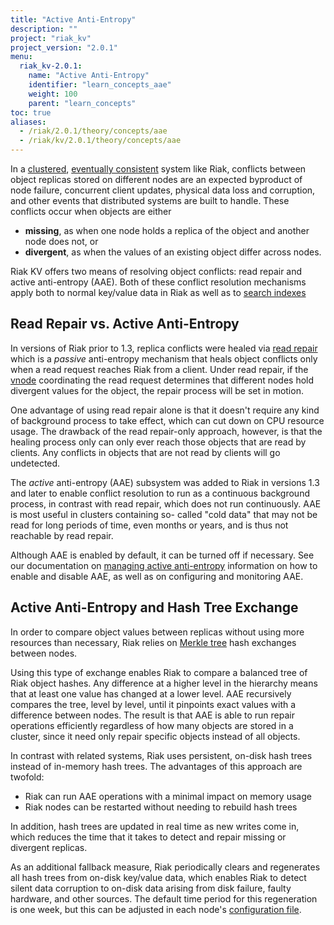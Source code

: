 ```yaml
---
title: "Active Anti-Entropy"
description: ""
project: "riak_kv"
project_version: "2.0.1"
menu:
  riak_kv-2.0.1:
    name: "Active Anti-Entropy"
    identifier: "learn_concepts_aae"
    weight: 100
    parent: "learn_concepts"
toc: true
aliases:
  - /riak/2.0.1/theory/concepts/aae
  - /riak/kv/2.0.1/theory/concepts/aae
---
```


[cluster ops v3 mdc]: /riak/kv/2.0.1/using/cluster-operations/v3-multi-datacenter
[concept clusters]: /riak/kv/2.0.1/learn/concepts/clusters
[concept eventual consistency]: /riak/kv/2.0.1/learn/concepts/eventual-consistency
[config aae]: /riak/kv/2.1.4/configuring/reference/#active-anti-entropy
[glossary read rep]: /riak/kv/2.0.1/learn/glossary/#read-repair
[glossary vnode]: /riak/kv/2.0.1/learn/glossary/#vnode
[Merkle tree]: http://en.wikipedia.org/wiki/Merkle_tree
[usage search]: /riak/kv/2.0.1/developing/usage/search


In a [clustered][concept clusters], [eventually consistent][concept eventual consistency] system like Riak, conflicts between object replicas stored
on different nodes are an expected byproduct of node failure, concurrent
client updates, physical data loss and corruption, and other events that
distributed systems are built to handle. These conflicts occur when
objects are either

* **missing**, as when one node holds a replica of the object and
  another node does not, or
* **divergent**, as when the values of an existing object differ across
  nodes.

Riak KV offers two means of resolving object conflicts: read repair and
active anti-entropy (AAE). Both of these conflict resolution mechanisms
apply both to normal key/value data in Riak as well as to
[search indexes][usage search]


## Read Repair vs. Active Anti-Entropy

In versions of Riak prior to 1.3, replica conflicts were healed via
[read repair][glossary read rep] which is a _passive_
anti-entropy mechanism that heals object conflicts only when a read
request reaches Riak from a client. Under read repair, if the
[vnode][glossary vnode] coordinating the read request determines
that different nodes hold divergent values for the object, the repair
process will be set in motion.

One advantage of using read repair alone is that it doesn't require any
kind of background process to take effect, which can cut down on CPU
resource usage. The drawback of the read repair-only approach, however,
is that the healing process only can only ever reach those objects that
are read by clients. Any conflicts in objects that are not read by
clients will go undetected.

The _active_ anti-entropy (AAE) subsystem was added to Riak in
versions 1.3 and later to enable conflict resolution to run as a
continuous background process, in contrast with read repair, which does
not run continuously. AAE is most useful in clusters containing so-
called "cold data" that may not be read for long periods of time, even
months or years, and is thus not reachable by read repair.

Although AAE is enabled by default, it can be turned off if necessary.
See our documentation on [managing active anti-entropy][cluster ops v3 mdc]
information on how to enable and disable AAE, as well as on configuring
and monitoring AAE.

## Active Anti-Entropy and Hash Tree Exchange

In order to compare object values between replicas without using more
resources than necessary, Riak relies on [Merkle
tree] hash exchanges between
nodes.

Using this type of exchange enables Riak to compare a balanced tree of
Riak object hashes. Any difference at a higher level in the hierarchy
means that at least one value has changed at a lower level. AAE
recursively compares the tree, level by level, until it pinpoints exact
values with a difference between nodes. The result is that AAE is able
to run repair operations efficiently regardless of how many objects are
stored in a cluster, since it need only repair specific objects instead
of all objects.

In contrast with related systems, Riak uses persistent, on-disk hash
trees instead of in-memory hash trees. The advantages of this approach
are twofold:

* Riak can run AAE operations with a minimal impact on memory usage
* Riak nodes can be restarted without needing to rebuild hash trees

In addition, hash trees are updated in real time as new writes come in,
which reduces the time that it takes to detect and repair missing or
divergent replicas.

As an additional fallback measure, Riak periodically clears and
regenerates all hash trees from on-disk key/value data, which enables
Riak to detect silent data corruption to on-disk data arising from disk
failure, faulty hardware, and other sources. The default time period for
this regeneration is one week, but this can be adjusted in each node's
[configuration file][config aae].
